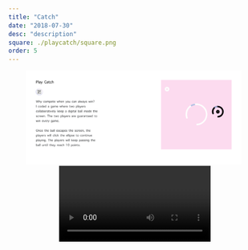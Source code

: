 ```yaml
---
title: "Catch"
date: "2018-07-30"
desc: "description"
square: ./playcatch/square.png
order: 5
---
```


<style>
    .catchsize{
      display: block;
      margin-top:all;
      margin-left: auto;
      margin-right: auto;
      width: 60%;
    }
    .intro{
      display: inline-block;
      margin-left: 7%;
      margin-right: none;
      width: 85%;
    }
    
</style>

<img src= "./playcatch/catchgame-bigfont.png" class="intro" />

<video class="catchsize" controls>
  <source src="./playcatch/final-game-screengrab.mp4"  type="video/mp4">
</video>
